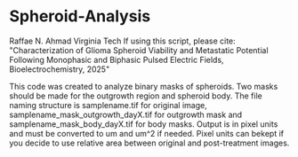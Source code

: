 # Spheroid-Analysis
Raffae N. Ahmad
Virginia Tech
If using this script, please cite: "Characterization of Glioma Spheroid Viability and Metastatic Potential Following Monophasic and Biphasic Pulsed Electric Fields, Bioelectrochemistry, 2025"

This code was created to analyze binary masks of spheroids. Two masks should be made for the outgrowth region and spheroid body. The file naming structure is samplename.tif for original image, samplename_mask_outgrowth_dayX.tif for outgrowth mask and samplename_mask_body_dayX.tif for body masks. Output is in pixel units and must be converted to um and um^2 if needed. Pixel units can bekept if you decide to use relative area between original and post-treatment images. 
